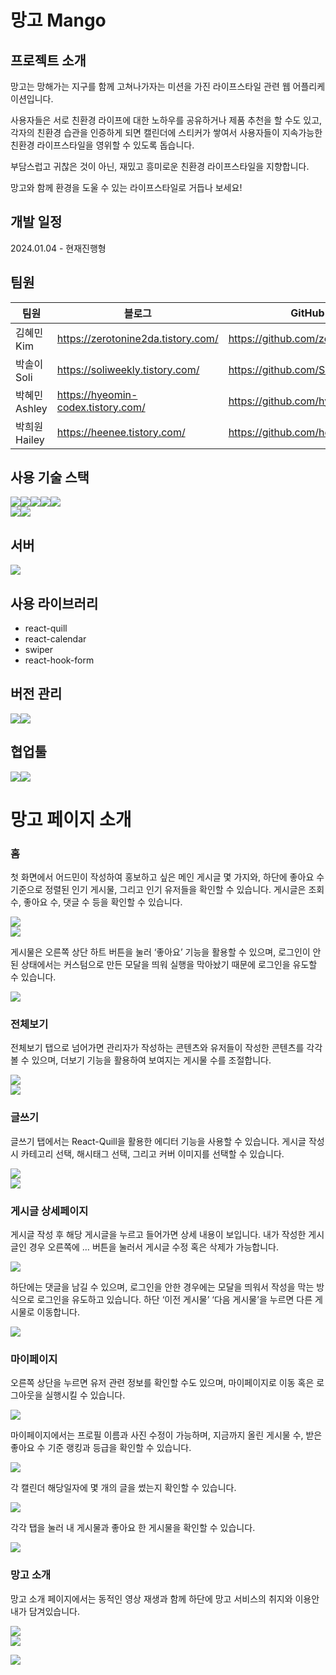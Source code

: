 # 망고 Mango

## <b>프로젝트 소개</b>

망고는 망해가는 지구를 함께 고쳐나가자는 미션을 가진 라이프스타일 관련 웹 어플리케이션입니다.

사용자들은 서로 친환경 라이프에 대한 노하우를 공유하거나 제품 추천을 할 수도 있고,
각자의 친환경 습관을 인증하게 되면 캘린더에 스티커가 쌓여서
사용자들이 지속가능한 친환경 라이프스타일을 영위할 수 있도록 돕습니다.

부담스럽고 귀찮은 것이 아닌, 재밌고 흥미로운 친환경 라이프스타일을 지향합니다.

망고와 함께 환경을 도울 수 있는 라이프스타일로 거듭나 보세요!

## <b>개발 일정</b>

2024.01.04 - 현재진행형

## <b>팀원</b>

| 팀원   | 블로그                             | GitHub                        |
| ------ | ---------------------------------- | ----------------------------- |
| 김혜민 Kim    | https://zerotonine2da.tistory.com/ | https://github.com/zerotonine2da |
| 박솔이 Soli   | https://soliweekly.tistory.com/    | https://github.com/Solyi-Park    |
| 박혜민 Ashley | https://hyeomin-codex.tistory.com/ | https://github.com/hyeomin       |
| 박희원 Hailey | https://heenee.tistory.com/        | https://github.com/heeneeee      |

## <b>사용 기술 스택</b>

<img src="https://img.shields.io/badge/HTML5-E34F26?style=for-the-badge&logo=html5&logoColor=white"><img src="https://img.shields.io/badge/CSS3-1572B6?style=for-the-badge&logo=css3&logoColor=white"><img src="https://img.shields.io/badge/JavaScript-323330?style=for-the-badge&logo=javascript&logoColor=F7DF1E"><img src="https://img.shields.io/badge/React-20232A?style=for-the-badge&logo=react&logoColor=61DAFB"><img src="https://img.shields.io/badge/TypeScript-007ACC?style=for-the-badge&logo=typescript&logoColor=white"><br/>
<img src="https://img.shields.io/badge/React_Query-FF4154?style=for-the-badge&logo=React_Query&logoColor=white"><img src="https://img.shields.io/badge/Recoil-3578E5?style=for-the-badge&logo=Recoil&logoColor=black">

## 서버

 <img src="https://img.shields.io/badge/Firebase-FFCA28?style=for-the-badge&logo=Firebase&logoColor=black">

## 사용 라이브러리

- react-quill
- react-calendar
- swiper
- react-hook-form

## <b>버전 관리</b>

<img src="https://img.shields.io/badge/GitHub-100000?style=for-the-badge&logo=github&logoColor=white"><img src="https://img.shields.io/badge/GIT-E44C30?style=for-the-badge&logo=git&logoColor=white">

## 협업툴

<img src="https://img.shields.io/badge/Figma-F24E1E?style=for-the-badge&logo=figma&logoColor=white"><img src="https://img.shields.io/badge/Slack-4A154B?style=for-the-badge&logo=slack&logoColor=white">

# 망고 페이지 소개

### 홈

첫 화면에서 어드민이 작성하여 홍보하고 싶은 메인 게시글 몇 가지와, 하단에 좋아요 수 기준으로 정렬된 인기 게시물, 그리고 인기 유저들을 확인할 수 있습니다. 게시글은 조회 수, 좋아요 수, 댓글 수 등을 확인할 수 있습니다.

<img src="https://www.notion.so/image/https%3A%2F%2Fprod-files-secure.s3.us-west-2.amazonaws.com%2F457d2ba3-559d-441c-ad2f-bf019c7cecf6%2Fb6f44bb3-45ec-4de9-a265-cad55d41740b%2FUntitled.png?table=block&id=fbb6db1b-7889-426e-b6a2-fe9d9b3d640b&spaceId=457d2ba3-559d-441c-ad2f-bf019c7cecf6&width=1760&userId=075cff0c-eee6-41db-acc0-a9e19d382b31&cache=v2"></br>
<img src="https://www.notion.so/image/https%3A%2F%2Fprod-files-secure.s3.us-west-2.amazonaws.com%2F457d2ba3-559d-441c-ad2f-bf019c7cecf6%2F35851987-8c80-499d-b45d-2bfa97e3c7fb%2FUntitled.png?table=block&id=b8011682-7ad0-4ab8-8632-c08b18834b56&spaceId=457d2ba3-559d-441c-ad2f-bf019c7cecf6&width=1760&userId=075cff0c-eee6-41db-acc0-a9e19d382b31&cache=v2"></br>

게시물은 오른쪽 상단 하트 버튼을 눌러 ‘좋아요’ 기능을 활용할 수 있으며, 로그인이 안된 상태에서는 커스텀으로 만든 모달을 띄워 실행을 막아놨기 때문에 로그인을 유도할 수 있습니다.

<img src="https://www.notion.so/image/https%3A%2F%2Fprod-files-secure.s3.us-west-2.amazonaws.com%2F457d2ba3-559d-441c-ad2f-bf019c7cecf6%2F53ff2c98-4a2e-47f5-8932-55132606727a%2FUntitled.png?table=block&id=a4cf2283-7d61-45c8-af75-f058cc92eb1b&spaceId=457d2ba3-559d-441c-ad2f-bf019c7cecf6&width=1760&userId=075cff0c-eee6-41db-acc0-a9e19d382b31&cache=v2"></br>

### 전체보기

전체보기 탭으로 넘어가면 관리자가 작성하는 콘텐츠와 유저들이 작성한 콘텐츠를 각각 볼 수 있으며, 더보기 기능을 활용하여 보여지는 게시물 수를 조절합니다.

<img src="https://www.notion.so/image/https%3A%2F%2Fprod-files-secure.s3.us-west-2.amazonaws.com%2F457d2ba3-559d-441c-ad2f-bf019c7cecf6%2F0070bbbf-f25c-4d40-b812-ff97b32caf6e%2FUntitled.png?table=block&id=3e852c6f-8ebb-4a5e-a3c0-97397ea0481d&spaceId=457d2ba3-559d-441c-ad2f-bf019c7cecf6&width=1760&userId=075cff0c-eee6-41db-acc0-a9e19d382b31&cache=v2"></br>
<img src="https://www.notion.so/image/https%3A%2F%2Fprod-files-secure.s3.us-west-2.amazonaws.com%2F457d2ba3-559d-441c-ad2f-bf019c7cecf6%2F6a4e0f66-40cf-4eca-9078-a92af0daafaf%2FUntitled.png?table=block&id=d11a2540-fd75-475b-96fb-9b996228e582&spaceId=457d2ba3-559d-441c-ad2f-bf019c7cecf6&width=1760&userId=075cff0c-eee6-41db-acc0-a9e19d382b31&cache=v2"></br>

### 글쓰기

글쓰기 탭에서는 React-Quill을 활용한 에디터 기능을 사용할 수 있습니다. 게시글 작성 시 카테고리 선택, 해시태그 선택, 그리고 커버 이미지를 선택할 수 있습니다.

<img src="https://www.notion.so/image/https%3A%2F%2Fprod-files-secure.s3.us-west-2.amazonaws.com%2F457d2ba3-559d-441c-ad2f-bf019c7cecf6%2F7e938847-0531-416d-8a43-05caa64b111d%2FUntitled.png?table=block&id=8e15d574-49ab-46d5-8315-2b192cdf9c13&spaceId=457d2ba3-559d-441c-ad2f-bf019c7cecf6&width=1760&userId=075cff0c-eee6-41db-acc0-a9e19d382b31&cache=v2"></br>
<img src="https://www.notion.so/image/https%3A%2F%2Fprod-files-secure.s3.us-west-2.amazonaws.com%2F457d2ba3-559d-441c-ad2f-bf019c7cecf6%2F34ecd6f7-2464-44c6-9098-5ed1e65b350a%2FUntitled.png?table=block&id=9dd184a0-4a4a-44dc-840f-881f09b58086&spaceId=457d2ba3-559d-441c-ad2f-bf019c7cecf6&width=1760&userId=075cff0c-eee6-41db-acc0-a9e19d382b31&cache=v2"></br>

### 게시글 상세페이지

게시글 작성 후 해당 게시글을 누르고 들어가면 상세 내용이 보입니다. 내가 작성한 게시글인 경우 오른쪽에 … 버튼을 눌러서 게시글 수정 혹은 삭제가 가능합니다.

<img src="https://www.notion.so/image/https%3A%2F%2Fprod-files-secure.s3.us-west-2.amazonaws.com%2F457d2ba3-559d-441c-ad2f-bf019c7cecf6%2Fda6befd5-c20d-45b1-a367-6dd06e3be119%2FUntitled.png?table=block&id=fab0fa2a-975e-4788-ba2f-fd22892e02c9&spaceId=457d2ba3-559d-441c-ad2f-bf019c7cecf6&width=1760&userId=075cff0c-eee6-41db-acc0-a9e19d382b31&cache=v2"></br>

하단에는 댓글을 남길 수 있으며, 로그인을 안한 경우에는 모달을 띄워서 작성을 막는 방식으로 로그인을 유도하고 있습니다. 하단 ‘이전 게시물’ ‘다음 게시물’을 누르면 다른 게시물로 이동합니다.

<img src="https://www.notion.so/image/https%3A%2F%2Fprod-files-secure.s3.us-west-2.amazonaws.com%2F457d2ba3-559d-441c-ad2f-bf019c7cecf6%2F346738fe-a21b-4dba-ae8f-38c1a423328a%2FUntitled.png?table=block&id=94d42dc9-003f-4725-8913-819b8b4be6b3&spaceId=457d2ba3-559d-441c-ad2f-bf019c7cecf6&width=1760&userId=075cff0c-eee6-41db-acc0-a9e19d382b31&cache=v2"></br>

### 마이페이지

오른쪽 상단을 누르면 유저 관련 정보를 확인할 수도 있으며, 마이페이지로 이동 혹은 로그아웃을 실행시킬 수 있습니다.

<img src="https://www.notion.so/image/https%3A%2F%2Fprod-files-secure.s3.us-west-2.amazonaws.com%2F457d2ba3-559d-441c-ad2f-bf019c7cecf6%2F8101a014-df2b-4114-9653-010bda798c90%2FUntitled.png?table=block&id=f4f66c60-849b-4f13-bad2-7d1e48f588cc&spaceId=457d2ba3-559d-441c-ad2f-bf019c7cecf6&width=1760&userId=075cff0c-eee6-41db-acc0-a9e19d382b31&cache=v2"></br>

마이페이지에서는 프로필 이름과 사진 수정이 가능하며, 지금까지 올린 게시물 수, 받은 좋아요 수 기준 랭킹과 등급을 확인할 수 있습니다.

<img src="https://www.notion.so/image/https%3A%2F%2Fprod-files-secure.s3.us-west-2.amazonaws.com%2F457d2ba3-559d-441c-ad2f-bf019c7cecf6%2F694c1dd1-71f2-4e58-ba6a-07fc34708fee%2FUntitled.png?table=block&id=a87fb334-5d11-4288-8a0d-fe71bfe3fac4&spaceId=457d2ba3-559d-441c-ad2f-bf019c7cecf6&width=1760&userId=075cff0c-eee6-41db-acc0-a9e19d382b31&cache=v2"></br>

각 캘린더 해당일자에 몇 개의 글을 썼는지 확인할 수 있습니다.

<img src="https://www.notion.so/image/https%3A%2F%2Fprod-files-secure.s3.us-west-2.amazonaws.com%2F457d2ba3-559d-441c-ad2f-bf019c7cecf6%2F12a8fcde-42c7-4534-8df8-dda4e0e77ae4%2FUntitled.png?table=block&id=3a5f2229-9886-495e-971c-1bab1e5d1154&spaceId=457d2ba3-559d-441c-ad2f-bf019c7cecf6&width=1760&userId=075cff0c-eee6-41db-acc0-a9e19d382b31&cache=v2"></br>

각각 탭을 눌러 내 게시물과 좋아요 한 게시물을 확인할 수 있습니다.

<img src="https://www.notion.so/image/https%3A%2F%2Fprod-files-secure.s3.us-west-2.amazonaws.com%2F457d2ba3-559d-441c-ad2f-bf019c7cecf6%2F0b63e503-a3e2-457a-98db-903212f2c7b8%2FUntitled.png?table=block&id=585c76ee-9221-4058-b98f-86ed82db0667&spaceId=457d2ba3-559d-441c-ad2f-bf019c7cecf6&width=1760&userId=075cff0c-eee6-41db-acc0-a9e19d382b31&cache=v2"></br>

### 망고 소개

망고 소개 페이지에서는 동적인 영상 재생과 함께 하단에 망고 서비스의 취지와 이용안내가 담겨있습니다.

<img src="https://www.notion.so/image/https%3A%2F%2Fprod-files-secure.s3.us-west-2.amazonaws.com%2F457d2ba3-559d-441c-ad2f-bf019c7cecf6%2Fc80a2efd-de83-45f0-a5d8-d8add28cb654%2FUntitled.png?table=block&id=8d899dac-2057-486b-95a4-7babfaf38911&spaceId=457d2ba3-559d-441c-ad2f-bf019c7cecf6&width=1760&userId=075cff0c-eee6-41db-acc0-a9e19d382b31&cache=v2"></br>
<img src="https://www.notion.so/image/https%3A%2F%2Fprod-files-secure.s3.us-west-2.amazonaws.com%2F457d2ba3-559d-441c-ad2f-bf019c7cecf6%2Fc0038b84-e6a5-4cc7-9a2a-1c0824abd42e%2FUntitled.png?table=block&id=0b13837d-5adb-4747-acaa-d0151c6b4488&spaceId=457d2ba3-559d-441c-ad2f-bf019c7cecf6&width=1760&userId=075cff0c-eee6-41db-acc0-a9e19d382b31&cache=v2"></br>

<img src="https://www.notion.so/image/https%3A%2F%2Fprod-files-secure.s3.us-west-2.amazonaws.com%2F457d2ba3-559d-441c-ad2f-bf019c7cecf6%2F0070bbbf-f25c-4d40-b812-ff97b32caf6e%2FUntitled.png?table=block&id=3e852c6f-8ebb-4a5e-a3c0-97397ea0481d&spaceId=457d2ba3-559d-441c-ad2f-bf019c7cecf6&width=1760&userId=075cff0c-eee6-41db-acc0-a9e19d382b31&cache=v2"></br>
